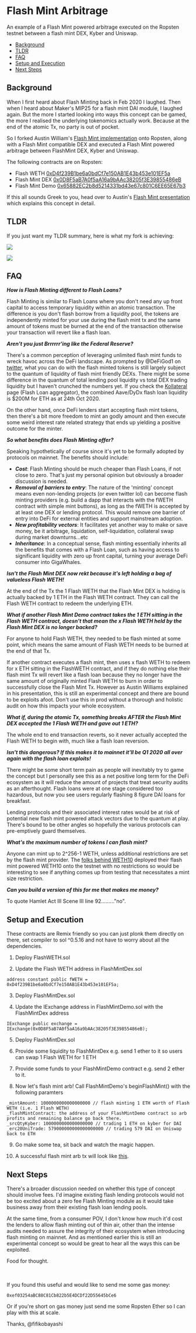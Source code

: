# Flash Mint Arbitrage

An example of a Flash Mint powered arbitrage executed on the Ropsten testnet between a flash mint DEX, Kyber and Uniswap.

- [Background](https://github.com/fifikobayashi/FlashMintArbitrage#background)
- [TLDR](https://github.com/fifikobayashi/FlashMintArbitrage#tldr)
- [FAQ](https://github.com/fifikobayashi/FlashMintArbitrage#faq)
- [Setup and Execution](https://github.com/fifikobayashi/FlashMintArbitrage#setup-and-execution)
- [Next Steps](https://github.com/fifikobayashi/FlashMintArbitrage#next-steps)


## Background
When I first heard about Flash Minting back in Feb 2020 I laughed. Then when I heard about Maker's MIP25 for a flash mint DAI module, I laughed again. But the more I started looking into ways this concept can be gamed, the more I realised the underlying tokenomics actually work. Because at the end of the atomic Tx, no party is out of pocket.

So I forked Austin William's [Flash Mint implementation](https://github.com/Austin-Williams/flash-mintable-tokens) onto Ropsten, along with a Flash Mint compatible DEX and executed a Flash Mint powered arbitrage between FlashMint DEX, Kyber and Uniswap.

The following contracts are on Ropsten:
- Flash WETH [0xD4f239B1be6a0bdCf7e150AB1E43b453e101EF5a](https://ropsten.etherscan.io/address/0xD4f239B1be6a0bdCf7e150AB1E43b453e101EF5a)
- Flash Mint DEX [0x0D8F5aB7A0f5aA16a9bAAc38205f3E39855486eB](https://ropsten.etherscan.io/address/0x0D8F5aB7A0f5aA16a9bAAc38205f3E39855486eB)
- Flash Mint Demo [0x65882EC2b8d5214331bd43e67c801C6EE65E67b3](https://ropsten.etherscan.io/address/0x65882EC2b8d5214331bd43e67c801C6EE65E67b3)

If this all sounds Greek to you, head over to Austin's [Flash Mint presentation](https://zoom.us/rec/play/vpUsd-2uqG83H4KV4wSDV_QqW9W8eq6sgyYa__dbyxmxU3JQZlGgNOQWa7YCcdGL7KuPjJmmffLXrHeV?continueMode=true&_x_zm_rtaid=bOcPBuGvSXKBX4e8HeUYmA.1586903684079.752b46c2abd76976551dd088fa79a2a9&_x_zm_rhtaid=116) which explains this concept in detail. 

## TLDR
If you just want my TLDR summary, here is what my fork is achieving:

![](https://github.com/fifikobayashi/FlashMintArbitrage/blob/main/img/ExecutionSnapshot.PNG)

![](https://github.com/fifikobayashi/FlashMintArbitrage/blob/main/img/EndStateSnapshot.PNG)



## FAQ

***How is Flash Minting different to Flash Loans?***

Flash Minting is similar to Flash Loans where you don't need any up front capital to access temporary liquidity within an atomic transaction.
The difference is you don't flash borrow from a liquidity pool, the tokens are independently minted for your use during the flash mint tx and the same amount of tokens must be burned at the end of the transaction otherwise your transaction will revert like a flash loan.

***Aren't you just Brrrrrr'ing like the Federal Reserve?***

There's a common perception of leveraging unlimited flash mint funds to wreck havoc across the DeFi landscape. As prompted by @DeFiGod1 on [twitter](https://twitter.com/DeFiGod1/status/1320106538615377920), what you can do with the flash minted tokens is still largely subject to the quantum of liquidity of flash mint friendly DEXs. There might be some difference in the quantum of total lending pool liquidity vs total DEX trading liquidity but I haven't crunched the numbers yet. If you check the [Kollateral](https://www.kollateral.co/) page (Flash Loan aggregator), the combined Aave/DyDx flash loan liquidity is $200M for ETH as at 24th Oct 2020.

On the other hand, once DeFi lenders start accepting flash mint tokens, then there's a bit more freedom to mint an godly amount and then execute some weird interest rate related strategy that ends up yielding a positive outcome for the minter.

***So what benefits does Flash Minting offer?***

Speaking hypothetically of course since it's yet to be formally adopted by protocols on mainnet.
The benefits should include:
- ***Cost***: Flash Minting should be much cheaper than Flash Loans, if not close to zero. That's just my personal opinion but obviously a broader discussion is needed.
- ***Removal of barriers to entry***: The nature of the 'minting' concept means even non-lending projects (or even twitter lol) can become flash minting providers (e.g. build a dapp that interacts with the fWETH contract with simple mint buttons), as long as the fWETH is accepted by at least one DEX or lending protocol. This would remove one barrier of entry into DeFi for external entities and support mainstream adoption.
- ***New profitability vectors***: It facilitates yet another way to make or save money, be it arbitrage, liquidation, self-liquidation, collateral swap during market downturns...etc
- ***Inheritance***: In a conceptual sense, flash minting essentially inherits all the benefits that comes with a Flash Loan, such as having access to significant liquidity with zero up front capital, turning your average DeFi consumer into GigaWhales.

***Isn't the Flash Mint DEX now rekt because it's left holding a bag of valueless Flash WETH!***

At the end of the Tx the 1 Flash WETH that the Flash Mint DEX is holding is actually backed by 1 ETH in the Flash WETH contract. They can call the Flash WETH contract to redeem the underlying ETH.

***What if another Flash Mint Demo contract takes the 1 ETH sitting in the Flash WETH contract, doesn't that mean the x Flash WETH held by the Flash Mint DEX is no longer backed?***

For anyone to hold Flash WETH, they needed to be flash minted at some point, which means the same amount of Flash WETH needs to be burned at the end of that Tx.

If another contract executes a flash mint, then uses x flash WETH to redeem for x ETH sitting in the FlashWETH contract, and if they do nothing else their flash mint Tx will revert like a flash loan because they no longer have the same amount of originally minted Flash WETH to burn in order to successfully close the Flash Mint Tx. However as Austin Williams explained in his presentation, this is still an experimental concept and there are bound to be exploits afoot. Don't use this in prod without a thorough and holistic audit on how this impacts your whole ecosystem.

***What if, during the atomic Tx, something breaks AFTER the Flash Mint DEX accepted the 1 Flash WETH and gave out 1 ETH?***

The whole end to end transaction reverts, so it never actually accepted the Flash WETH to begin with, much like a flash loan reversion.

***Isn't this dangerous? If this makes it to mainnet it'll be Q1 2020 all over again with the flash loan exploits!***

There might be some short term pain as people will inevitably try to game the concept but I personally see this as a net positive long term for the DeFi ecosystem as it will reduce the amount of projects that treat security audits as an afterthought. Flash loans were at one stage considered too hazardous, but now you see users regularly flashing 8 figure DAI loans for breakfast.

Lending protocols and their associated interest rates would be at risk of potential new flash mint powered attack vectors due to the quantum at play. There's bound to be other angles so hopefully the various protocols can pre-emptively guard themselves.

***What's the maximum number of tokens I can flash mint?***

Anyone can mint up to 2^256-1 WETH, unless additional restrictions are set by the flash mint provider. The [folks behind WETH10](https://twitter.com/acuestacanada/status/1319581439831298048) deployed their flash mint powered WETH10 onto the testnet with no restrictions so would be interesting to see if anything comes up from testing that necessitates a mint size restriction.

***Can you build a version of this for me that makes me money?***

To quote Hamlet Act III Scene III line 92........."no".



## Setup and Execution

These contracts are Remix friendly so you can just plonk them directly on there, set compiler to sol ^0.5.16 and not have to worry about all the dependencies.

1. Deploy FlashWETH.sol

2. Update the Flash WETH address in FlashMintDex.sol
```
address constant public fWETH = 0xD4f239B1be6a0bdCf7e150AB1E43b453e101EF5a;
```
3. Deploy FlashMintDex.sol

4. Update the IExchange address in FlashMintDemo.sol with the FlashMintDex address
```
IExchange public exchange = IExchange(0x0D8F5aB7A0f5aA16a9bAAc38205f3E39855486eB);
```

5. Deploy FlashMintDex.sol

6. Provide some liquidity to FlashMintDex e.g. send 1 ether to it so users can swap 1 Flash WETH for 1 ETH

7. Provide some funds to your FlashMintDemo contract e.g. send 2 ether to it.

8. Now let's flash mint arb! Call FlashMintDemo's beginFlashMint() with the following paramters
```
_mintAmount: 1000000000000000000 // flash minting 1 ETH worth of Flash WETH (i.e. 1 Flash WETH)
_flashMintContract: the address of your FlashMintDemo contract so arb profits and remaining balance go back there.
_srcQtyKyber: 1000000000000000000 // trading 1 ETH on kyber for DAI
_erc20UniTrade: 579000000000000000000 // trading 579 DAI on Uniswap back to ETH
```

9. Go make some tea, sit back and watch the magic happen.

10. A successful flash mint arb tx will look like [this](https://ropsten.etherscan.io/tx/0xcd7df11739852523b70419f6868d2c43fd57e984c160911d5da962d3d2e2db14).

## Next Steps
There's a broader discussion needed on whether this type of concept should involve fees. I'd imagine existing flash lending protocols would not be too excited about a zero fee Flash Minting module as it would take business away from their existing flash loan lending pools. 

At the same time, from a consumer POV, I don't know how much it'd cost the lenders to allow flash minting out of thin air, other than the intense audits needed to assure the integrity of their ecosystem when introducing flash minting on mainnet.
And as mentioned earlier this is still an experimental concept so would be great to hear all the ways this can be exploited.

Food for thought.

<br /><br />
If you found this useful and would like to send me some gas money: 
```
0xef03254aBC88C81Cb822b5E4DCDf22D55645bCe6
```
Or if you're short on gas money just send me some Ropsten Ether so I can play with this at scale.



Thanks,
@fifikobayashi
